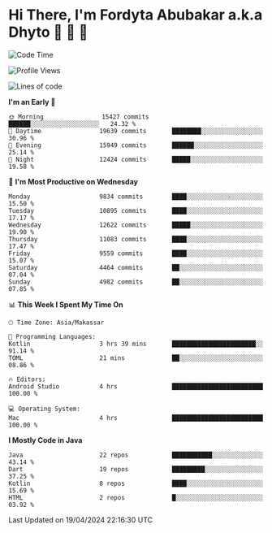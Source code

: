 # Hi There, I'm Fordyta Abubakar a.k.a Dhyto 👋 👋 👋 

<!--
**DhytoDev/dhytodev** is a ✨ _special_ ✨ repository because its `README.md` (this file) appears on your GitHub profile.

Here are some ideas to get you started:

- 🔭 I’m currently working on ...
- 🌱 I’m currently learning ...
- 👯 I’m looking to collaborate on ...
- 🤔 I’m looking for help with ...
- 💬 Ask me about ...
- 📫 How to reach me: ...
- 😄 Pronouns: ...
- ⚡ Fun fact: ...
-->

<!--START_SECTION:waka-->
![Code Time](http://img.shields.io/badge/Code%20Time-2%2C359%20hrs%2033%20mins-blue)

![Profile Views](http://img.shields.io/badge/Profile%20Views-0-blue)

![Lines of code](https://img.shields.io/badge/From%20Hello%20World%20I%27ve%20Written-7.9%20million%20lines%20of%20code-blue)

**I'm an Early 🐤** 

```text
🌞 Morning                15427 commits       ██████░░░░░░░░░░░░░░░░░░░   24.32 % 
🌆 Daytime                19639 commits       ████████░░░░░░░░░░░░░░░░░   30.96 % 
🌃 Evening                15949 commits       ██████░░░░░░░░░░░░░░░░░░░   25.14 % 
🌙 Night                  12424 commits       █████░░░░░░░░░░░░░░░░░░░░   19.58 % 
```
📅 **I'm Most Productive on Wednesday** 

```text
Monday                   9834 commits        ████░░░░░░░░░░░░░░░░░░░░░   15.50 % 
Tuesday                  10895 commits       ████░░░░░░░░░░░░░░░░░░░░░   17.17 % 
Wednesday                12622 commits       █████░░░░░░░░░░░░░░░░░░░░   19.90 % 
Thursday                 11083 commits       ████░░░░░░░░░░░░░░░░░░░░░   17.47 % 
Friday                   9559 commits        ████░░░░░░░░░░░░░░░░░░░░░   15.07 % 
Saturday                 4464 commits        ██░░░░░░░░░░░░░░░░░░░░░░░   07.04 % 
Sunday                   4982 commits        ██░░░░░░░░░░░░░░░░░░░░░░░   07.85 % 
```


📊 **This Week I Spent My Time On** 

```text
🕑︎ Time Zone: Asia/Makassar

💬 Programming Languages: 
Kotlin                   3 hrs 39 mins       ███████████████████████░░   91.14 % 
TOML                     21 mins             ██░░░░░░░░░░░░░░░░░░░░░░░   08.86 % 

🔥 Editors: 
Android Studio           4 hrs               █████████████████████████   100.00 % 

💻 Operating System: 
Mac                      4 hrs               █████████████████████████   100.00 % 
```

**I Mostly Code in Java** 

```text
Java                     22 repos            ███████████░░░░░░░░░░░░░░   43.14 % 
Dart                     19 repos            █████████░░░░░░░░░░░░░░░░   37.25 % 
Kotlin                   8 repos             ████░░░░░░░░░░░░░░░░░░░░░   15.69 % 
HTML                     2 repos             █░░░░░░░░░░░░░░░░░░░░░░░░   03.92 % 
```




 Last Updated on 19/04/2024 22:16:30 UTC
<!--END_SECTION:waka-->
